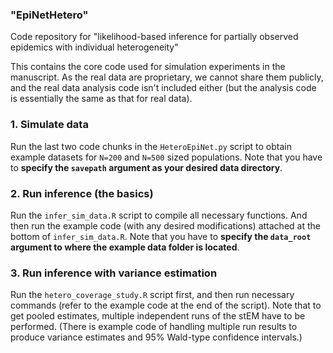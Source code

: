### "EpiNetHetero"
Code repository for "likelihood-based inference for partially observed epidemics with individual heterogeneity"

This contains the core code used for simulation experiments in the manuscript. 
As the real data are proprietary, we cannot share them publicly, and the real data analysis code isn't included either 
(but the analysis code is essentially the same as that for real data).

### 1. Simulate data
Run the last two code chunks in the `HeteroEpiNet.py` script to obtain example datasets for `N=200` and `N=500` sized populations.
Note that you have to **specify the `savepath` argument as your desired data directory**.

### 2. Run inference (the basics)
Run the `infer_sim_data.R` script to compile all necessary functions.
And then run the example code (with any desired modifications) attached at the bottom of `infer_sim_data.R`.
Note that you have to **specify the `data_root` argument to where the example data folder is located**.

### 3. Run inference with variance estimation
Run the `hetero_coverage_study.R` script first, and then run necessary commands (refer to the example code at the end of the script).
Note that to get pooled estimates, multiple independent runs of the stEM have to be performed. 
(There is example code of handling multiple run results to produce variance estimates and 95% Wald-type confidence intervals.)
